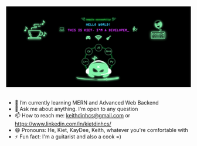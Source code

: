 
<!--
**KeithDinh/KeithDinh** is a ✨ _special_ ✨ repository because its `README.md` (this file) appears on your GitHub profile.
-->
<img src="BannerV7.png"><br><br>
* 🌱 I’m currently learning MERN and Advanced Web Backend
* 💬 Ask me about anything. I'm open to any question
* 📫 How to reach me: keithdinhcs@gmail.com or https://www.linkedin.com/in/kietdinhcs/
* 😄 Pronouns: He, Kiet, KayDee, Keith, whatever you're comfortable with
* ⚡ Fun fact: I'm a guitarist and also a cook =)
